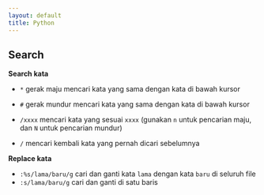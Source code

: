 ```yaml
---
layout: default
title: Python
---
```


## Search
**Search kata**
- `*` gerak maju mencari kata yang sama dengan kata di bawah kursor
- `#` gerak mundur mencari kata yang sama dengan kata di bawah kursor

- `/xxxx` mencari kata yang sesuai `xxxx` (gunakan `n` untuk pencarian maju, dan `N` untuk pencarian mundur)
- `/` mencari kembali kata yang pernah dicari sebelumnya

**Replace kata**
- `:%s/lama/baru/g` cari dan ganti kata `lama` dengan kata `baru` di seluruh file
- `:s/lama/baru/g` cari dan ganti di satu baris
